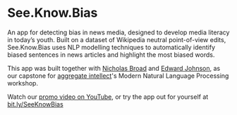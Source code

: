 # See.Know.Bias

An app for detecting bias in news media, designed to develop media literacy in today’s youth. Built on a dataset of Wikipedia neutral point-of-view edits, See.Know.Bias uses NLP modelling techniques to automatically identify biased sentences in news articles and highlight the most biased words.

This app was built together with [Nicholas Broad](https://github.com/nbroad1881) and [Edward Johnson](https://www.linkedin.com/in/edwardjohnson/), as our capstone for [aggregate intellect](https://ai.science)'s Modern Natural Language Processing workshop.

Watch our [promo video on YouTube](https://www.youtube.com/watch?v=m2Gms7ySUJk), or try the app out for yourself at [bit.ly/SeeKnowBias](https://bit.ly/SeeKnowBias)